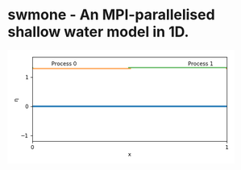 # swmone - An MPI-parallelised shallow water model in 1D.
![wave](figs/wave.gif?raw=true "1D non-linear wave")
